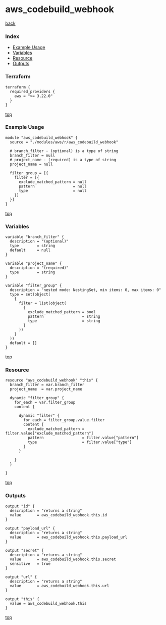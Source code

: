 # aws_codebuild_webhook

[back](../aws.md)

### Index

- [Example Usage](#example-usage)
- [Variables](#variables)
- [Resource](#resource)
- [Outputs](#outputs)

### Terraform

```hcl
terraform {
  required_providers {
    aws = ">= 3.22.0"
  }
}
```

[top](#index)

### Example Usage

```hcl
module "aws_codebuild_webhook" {
  source = "./modules/aws/r/aws_codebuild_webhook"

  # branch_filter - (optional) is a type of string
  branch_filter = null
  # project_name - (required) is a type of string
  project_name = null

  filter_group = [{
    filter = [{
      exclude_matched_pattern = null
      pattern                 = null
      type                    = null
    }]
  }]
}
```

[top](#index)

### Variables

```hcl
variable "branch_filter" {
  description = "(optional)"
  type        = string
  default     = null
}

variable "project_name" {
  description = "(required)"
  type        = string
}

variable "filter_group" {
  description = "nested mode: NestingSet, min items: 0, max items: 0"
  type = set(object(
    {
      filter = list(object(
        {
          exclude_matched_pattern = bool
          pattern                 = string
          type                    = string
        }
      ))
    }
  ))
  default = []
}
```

[top](#index)

### Resource

```hcl
resource "aws_codebuild_webhook" "this" {
  branch_filter = var.branch_filter
  project_name  = var.project_name

  dynamic "filter_group" {
    for_each = var.filter_group
    content {

      dynamic "filter" {
        for_each = filter_group.value.filter
        content {
          exclude_matched_pattern = filter.value["exclude_matched_pattern"]
          pattern                 = filter.value["pattern"]
          type                    = filter.value["type"]
        }
      }

    }
  }

}
```

[top](#index)

### Outputs

```hcl
output "id" {
  description = "returns a string"
  value       = aws_codebuild_webhook.this.id
}

output "payload_url" {
  description = "returns a string"
  value       = aws_codebuild_webhook.this.payload_url
}

output "secret" {
  description = "returns a string"
  value       = aws_codebuild_webhook.this.secret
  sensitive   = true
}

output "url" {
  description = "returns a string"
  value       = aws_codebuild_webhook.this.url
}

output "this" {
  value = aws_codebuild_webhook.this
}
```

[top](#index)